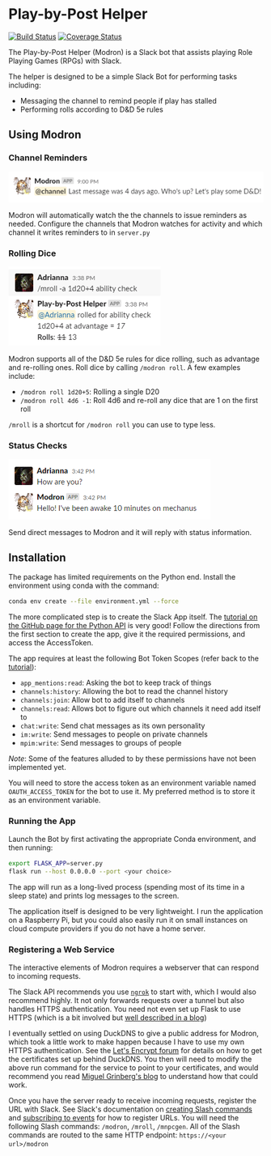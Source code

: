 # Play-by-Post Helper

[![Build Status](https://travis-ci.org/WardLT/play-by-post-helper.svg?branch=master)](https://travis-ci.org/WardLT/play-by-post-helper)
[![Coverage Status](https://coveralls.io/repos/github/WardLT/play-by-post-helper/badge.svg?branch=master)](https://coveralls.io/github/WardLT/play-by-post-helper?branch=master)

The Play-by-Post Helper (Modron) is a Slack bot that assists playing Role Playing Games (RPGs) with Slack.

The helper is designed to be a simple Slack Bot for performing tasks including:

- Messaging the channel to remind people if play has stalled
- Performing rolls according to D&D 5e rules

## Using Modron

### Channel Reminders

![reminder](.img/reminder.png) 

Modron will automatically watch the the channels to issue reminders as needed.
Configure the channels that Modron watches for activity and which channel
it writes reminders to in `server.py`

### Rolling Dice

![rolling_dice](.img/roll_command.png)

Modron supports all of the D&D 5e rules for dice rolling, such
as advantage and re-rolling ones.
Roll dice by calling `/modron roll`.
A few examples include:

   - `/modron roll 1d20+5`: Rolling a single D20
   - `/modron roll 4d6 -1`: Roll 4d6 and re-roll any dice that are 1 on the first roll
   
`/mroll` is a shortcut for `/modron roll` you can use to type less. 

### Status Checks

![status](.img/checkin.png)

Send direct messages to Modron and it will reply with status information.  

## Installation

The package has limited requirements on the Python end. 
Install the environment using conda with the command:

```bash
conda env create --file environment.yml --force
```

The more complicated step is to create the Slack App itself.
The [tutorial on the GitHub page for the Python API](https://github.com/slackapi/python-slackclient/tree/master/tutorial)
is very good!
Follow the directions from the first section to create the app,
 give it the required permissions,
 and access the AccessToken.

The app requires at least the following Bot Token Scopes (refer back to the [tutorial](https://github.com/slackapi/python-slackclient/blob/master/tutorial/01-creating-the-slack-app.md#give-your-app-permissions)):
- `app_mentions:read`: Asking the bot to keep track of things
- `channels:history`: Allowing the bot to read the channel history
- `channels:join`: Allow bot to add itself to channels
- `channels:read`: Allows bot to figure out which channels it need add itself to
- `chat:write`: Send chat messages as its own personality
- `im:write`: Send messages to people on private channels
- `mpim:write`: Send messages to groups of people

_Note_: Some of the features alluded to by these permissions have not been implemented yet.
 
You will need to store the access token as an environment variable named ``OAUTH_ACCESS_TOKEN``
for the bot to use it. 
My preferred method is to store it as an environment variable. 

### Running the App

Launch the Bot by first activating the appropriate Conda environment, 
and then running:

```bash
export FLASK_APP=server.py
flask run --host 0.0.0.0 --port <your choice>
```

The app will run as a long-lived process (spending most of its time in a sleep state)
 and prints log messages to the screen.

The application itself is designed to be very lightweight. 
I run the application on a Raspberry Pi, but you could also easily run it on 
small instances on cloud compute providers if you do not have a home server. 

### Registering a Web Service

The interactive elements of Modron requires a webserver that can respond to incoming requests.

The Slack API recommends you use [`ngrok`](https://ngrok.com/) to start with, 
which I would also recommend highly.
It not only forwards requests over a tunnel but also handles HTTPS authentication.
You need not even set up Flask to use HTTPS (which is a bit involved but
 [well described in a blog](https://blog.miguelgrinberg.com/post/running-your-flask-application-over-https))

I eventually settled on using DuckDNS to give a public address for Modron, 
which took a little work to make happen because I have to use my own HTTPS authentication.
See the [Let's Encrypt forum](https://community.letsencrypt.org/t/raspberry-pi-with-duckdns-ddns-failing-to-verify/53567/9)
for details on how to get the certificates set up behind DuckDNS.
You then will need to modify the above run command for the service to point to your certificates, 
and would recommend you read [Miguel Grinberg's blog](https://blog.miguelgrinberg.com/post/running-your-flask-application-over-https)
to understand how that could work.

Once you have the server ready to receive incoming requests, register the URL with Slack.
See Slack's documentation on 
[creating Slash commands](https://api.slack.com/interactivity/slash-commands#creating_commands)
and [subscribing to events](https://api.slack.com/events-api#subscriptions) for how to register URLs.
You will need the following Slash commands: `/modron`, `/mroll`, `/mnpcgen`.
All of the Slash commands are routed to the same HTTP endpoint: `https://<your url>/modron`
